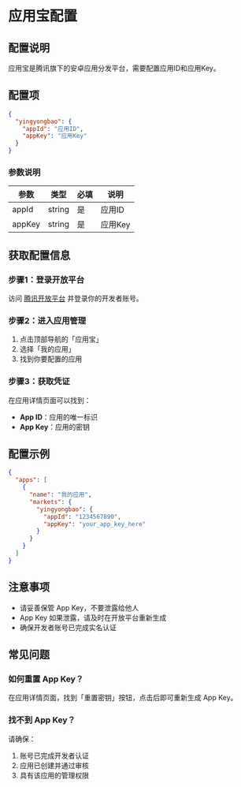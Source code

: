 # 应用宝配置

## 配置说明

应用宝是腾讯旗下的安卓应用分发平台，需要配置应用ID和应用Key。

## 配置项

```json
{
  "yingyongbao": {
    "appId": "应用ID",
    "appKey": "应用Key"
  }
}
```

### 参数说明

| 参数 | 类型 | 必填 | 说明 |
|------|------|------|------|
| appId | string | 是 | 应用ID |
| appKey | string | 是 | 应用Key |

## 获取配置信息

### 步骤1：登录开放平台

访问 [腾讯开放平台](https://open.tencent.com) 并登录你的开发者账号。

### 步骤2：进入应用管理

1. 点击顶部导航的「应用宝」
2. 选择「我的应用」
3. 找到你要配置的应用

### 步骤3：获取凭证

在应用详情页面可以找到：
- **App ID**：应用的唯一标识
- **App Key**：应用的密钥

## 配置示例

```json
{
  "apps": [
    {
      "name": "我的应用",
      "markets": {
        "yingyongbao": {
          "appId": "1234567890",
          "appKey": "your_app_key_here"
        }
      }
    }
  ]
}
```

## 注意事项

- 请妥善保管 App Key，不要泄露给他人
- App Key 如果泄露，请及时在开放平台重新生成
- 确保开发者账号已完成实名认证

## 常见问题

### 如何重置 App Key？

在应用详情页面，找到「重置密钥」按钮，点击后即可重新生成 App Key。

### 找不到 App Key？

请确保：
1. 账号已完成开发者认证
2. 应用已创建并通过审核
3. 具有该应用的管理权限

